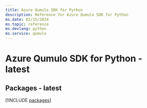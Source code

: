 ```yaml
---
title: Azure Qumulo SDK for Python
description: Reference for Azure Qumulo SDK for Python
ms.date: 02/15/2024
ms.topic: reference
ms.devlang: python
ms.service: qumulo
---
```

# Azure Qumulo SDK for Python - latest
## Packages - latest
[!INCLUDE [packages](qumulo-index.md)]